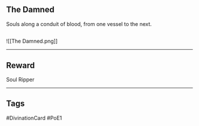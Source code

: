 ## The Damned
Souls along a conduit of blood, 
from one vessel to the next.
## 
![[The Damned.png]]

---
## Reward
Soul Ripper

---
## Tags
#DivinationCard
#PoE1